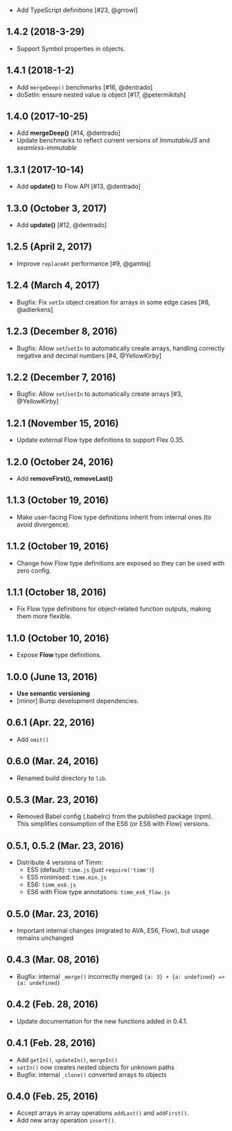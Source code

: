 * Add TypeScript definitions [#23, @grrowl]

## 1.4.2 (2018-3-29)

* Support Symbol properties in objects.

## 1.4.1 (2018-1-2)

* Add `mergeDeep()` benchmarks [#16, @dentrado]
* doSetIn: ensure nested value is object [#17, @petermikitsh]

## 1.4.0 (2017-10-25)

* Add **mergeDeep()** [#14, @dentrado]
* Update benchmarks to reflect current versions of *ImmutableJS* and *seamless-immutable*

## 1.3.1 (2017-10-14)

* Add **update()** to Flow API [#13, @dentrado]

## 1.3.0 (October 3, 2017)

* Add **update()** [#12, @dentrado]

## 1.2.5 (April 2, 2017)

* Improve `replaceAt` performance [#9, @gamtiq]

## 1.2.4 (March 4, 2017)

* Bugfix: Fix `setIn` object creation for arrays in some edge cases [#8, @adierkens]

## 1.2.3 (December 8, 2016)

* Bugfix: Allow `set`/`setIn` to automatically create arrays, handling correctly negative and decimal numbers [#4, @YellowKirby]

## 1.2.2 (December 7, 2016)

* Bugfix: Allow `set`/`setIn` to automatically create arrays [#3, @YellowKirby]

## 1.2.1 (November 15, 2016)

* Update external Flow type definitions to support Flex 0.35.

## 1.2.0 (October 24, 2016)

* Add **removeFirst(), removeLast()**

## 1.1.3 (October 19, 2016)

* Make user-facing Flow type definitions inherit from internal ones (to avoid divergence).

## 1.1.2 (October 19, 2016)

* Change how Flow type definitions are exposed so they can be used with zero config.

## 1.1.1 (October 18, 2016)

* Fix Flow type definitions for object-related function outputs, making them more flexible.

## 1.1.0 (October 10, 2016)

* Expose **Flow** type definitions.

## 1.0.0 (June 13, 2016)

* **Use semantic versioning**
* [minor] Bump development dependencies.

## 0.6.1 (Apr. 22, 2016)

* Add `omit()`

## 0.6.0 (Mar. 24, 2016)

* Renamed build directory to `lib`.

## 0.5.3 (Mar. 23, 2016)

* Removed Babel config (.babelrc) from the published package (npm). This simplifies consumption of the ES6 (or ES6 with Flow) versions.

## 0.5.1, 0.5.2 (Mar. 23, 2016)

* Distribute 4 versions of Timm:
    - ES5 (default): `timm.js` (just `require('timm')`)
    - ES5 minimised: `timm.min.js`
    - ES6: `timm_es6.js`
    - ES6 with Flow type annotations: `timm_es6_flow.js`

## 0.5.0 (Mar. 23, 2016)

* Important internal changes (migrated to AVA, ES6, Flow), but usage remains unchanged

## 0.4.3 (Mar. 08, 2016)

* Bugfix: internal `_merge()` incorrectly merged `{a: 3} + {a: undefined} => {a: undefined}`

## 0.4.2 (Feb. 28, 2016)

* Update documentation for the new functions added in 0.4.1.

## 0.4.1 (Feb. 28, 2016)

* Add `getIn()`, `updateIn()`, `mergeIn()`
* `setIn()` now creates nested objects for unknown paths
* Bugfix: internal `_clone()` converted arrays to objects

## 0.4.0 (Feb. 25, 2016)

* Accept arrays in array operations `addLast()` and `addFirst()`.
* Add new array operation `insert()`.

